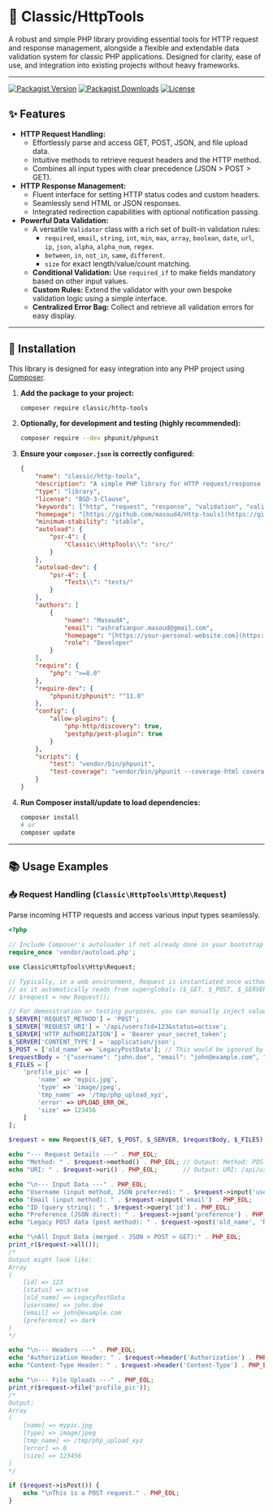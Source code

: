 # 🚀 Classic/HttpTools

A robust and simple PHP library providing essential tools for HTTP request and response management, alongside a flexible and extendable data validation system for classic PHP applications. Designed for clarity, ease of use, and integration into existing projects without heavy frameworks.

---

[![Packagist Version](https://img.shields.io/packagist/v/classic/http-tools?style=flat-square&label=latest%20version)](https://packagist.org/packages/classic/http-tools)
[![Packagist Downloads](https://img.shields.io/packagist/dt/classic/http-tools?style=flat-square)](https://packagist.org/packages/classic/http-tools)
[![License](https://img.shields.io/packagist/l/classic/http-tools?style=flat-square)](LICENSE)
<!-- Add GitHub Actions/CI badge here if you set it up, e.g.:
[![Build Status](https://img.shields.io/github/actions/workflow/status/masoud4/Http-tools/main.yml?branch=main&style=flat-square)](https://github.com/masoud4/Http-tools/actions?query=workflow%3AMain)
-->

## ✨ Features

* **HTTP Request Handling:**
    * Effortlessly parse and access GET, POST, JSON, and file upload data.
    * Intuitive methods to retrieve request headers and the HTTP method.
    * Combines all input types with clear precedence (JSON > POST > GET).
* **HTTP Response Management:**
    * Fluent interface for setting HTTP status codes and custom headers.
    * Seamlessly send HTML or JSON responses.
    * Integrated redirection capabilities with optional notification passing.
* **Powerful Data Validation:**
    * A versatile `Validator` class with a rich set of built-in validation rules:
        * `required`, `email`, `string`, `int`, `min`, `max`, `array`, `boolean`, `date`, `url`, `ip`, `json`, `alpha`, `alpha_num`, `regex`.
        * `between`, `in`, `not_in`, `same`, `different`.
        * `size` for exact length/value/count matching.
    * **Conditional Validation:** Use `required_if` to make fields mandatory based on other input values.
    * **Custom Rules:** Extend the validator with your own bespoke validation logic using a simple interface.
    * **Centralized Error Bag:** Collect and retrieve all validation errors for easy display.

---

## 🚀 Installation

This library is designed for easy integration into any PHP project using [Composer](https://getcomposer.org/).

1.  **Add the package to your project:**

    ```bash
    composer require classic/http-tools
    ```

2.  **Optionally, for development and testing (highly recommended):**

    ```bash
    composer require --dev phpunit/phpunit
    ```

3.  **Ensure your `composer.json` is correctly configured:**

    ```json
    {
        "name": "classic/http-tools",
        "description": "A simple PHP library for HTTP request/response handling and data validation.",
        "type": "library",
        "license": "BSD-3-Clause",
        "keywords": ["http", "request", "response", "validation", "validator", "error-bag", "php"],
        "homepage": "[https://github.com/masoud4/Http-tools](https://github.com/masoud4/Http-tools)",
        "minimum-stability": "stable",
        "autoload": {
            "psr-4": {
                "Classic\\HttpTools\\": "src/"
            }
        },
        "autoload-dev": {
            "psr-4": {
                "Tests\\": "tests/"
            }
        },
        "authors": [
            {
                "name": "Masoud4",
                "email": "ashrafianpur.masoud@gmail.com",
                "homepage": "[https://your-personal-website.com](https://your-personal-website.com)",
                "role": "Developer"
            }
        ],
        "require": {
            "php": ">=8.0"
        },
        "require-dev": {
            "phpunit/phpunit": "^11.0"
        },
        "config": {
            "allow-plugins": {
                "php-http/discovery": true,
                "pestphp/pest-plugin": true
            }
        },
        "scripts": {
            "test": "vendor/bin/phpunit",
            "test-coverage": "vendor/bin/phpunit --coverage-html coverage"
        }
    }
    ```

4.  **Run Composer install/update to load dependencies:**

    ```bash
    composer install
    # or
    composer update
    ```

---

## 📚 Usage Examples

### 📥 Request Handling (`Classic\HttpTools\Http\Request`)

Parse incoming HTTP requests and access various input types seamlessly.

```php
<?php

// Include Composer's autoloader if not already done in your bootstrap
require_once 'vendor/autoload.php';

use Classic\HttpTools\Http\Request;

// Typically, in a web environment, Request is instantiated once without arguments,
// as it automatically reads from superglobals ($_GET, $_POST, $_SERVER, etc.).
// $request = new Request();

// For demonstration or testing purposes, you can manually inject values:
$_SERVER['REQUEST_METHOD'] = 'POST';
$_SERVER['REQUEST_URI'] = '/api/users?id=123&status=active';
$_SERVER['HTTP_AUTHORIZATION'] = 'Bearer your_secret_token';
$_SERVER['CONTENT_TYPE'] = 'application/json';
$_POST = ['old_name' => 'LegacyPostData']; // This would be ignored by JSON content-type
$requestBody = '{"username": "john.doe", "email": "john@example.com", "preference": "dark"}';
$_FILES = [
    'profile_pic' => [
        'name' => 'mypic.jpg',
        'type' => 'image/jpeg',
        'tmp_name' => '/tmp/php_upload_xyz',
        'error' => UPLOAD_ERR_OK,
        'size' => 123456
    ]
];

$request = new Request($_GET, $_POST, $_SERVER, $requestBody, $_FILES);

echo "--- Request Details ---" . PHP_EOL;
echo "Method: " . $request->method() . PHP_EOL; // Output: Method: POST
echo "URI: " . $request->uri() . PHP_EOL;       // Output: URI: /api/users?id=123&status=active

echo "\n--- Input Data ---" . PHP_EOL;
echo "Username (input method, JSON preferred): " . $request->input('username') . PHP_EOL; // Output: john.doe
echo "Email (input method): " . $request->input('email') . PHP_EOL;                     // Output: john@example.com
echo "ID (query string): " . $request->query('id') . PHP_EOL;                             // Output: 123
echo "Preference (JSON direct): " . $request->json('preference') . PHP_EOL;             // Output: dark
echo "Legacy POST data (post method): " . $request->post('old_name', 'N/A') . PHP_EOL;    // Output: N/A (because JSON content-type)

echo "\nAll Input Data (merged - JSON > POST > GET):" . PHP_EOL;
print_r($request->all());
/*
Output might look like:
Array
(
    [id] => 123
    [status] => active
    [old_name] => LegacyPostData
    [username] => john.doe
    [email] => john@example.com
    [preference] => dark
)
*/

echo "\n--- Headers ---" . PHP_EOL;
echo "Authorization Header: " . $request->header('Authorization') . PHP_EOL; // Output: Bearer your_secret_token
echo "Content-Type Header: " . $request->header('Content-Type') . PHP_EOL;   // Output: application/json

echo "\n--- File Uploads ---" . PHP_EOL;
print_r($request->file('profile_pic'));
/*
Output:
Array
(
    [name] => mypic.jpg
    [type] => image/jpeg
    [tmp_name] => /tmp/php_upload_xyz
    [error] => 0
    [size] => 123456
)
*/

if ($request->isPost()) {
    echo "\nThis is a POST request." . PHP_EOL;
}